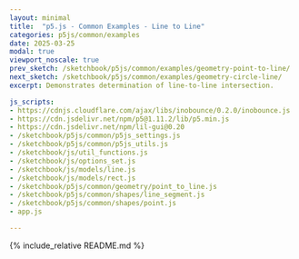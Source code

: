 ```yaml
---
layout: minimal
title:  "p5.js - Common Examples - Line to Line"
categories: p5js/common/examples
date: 2025-03-25
modal: true
viewport_noscale: true
prev_sketch: /sketchbook/p5js/common/examples/geometry-point-to-line/
next_sketch: /sketchbook/p5js/common/examples/geometry-circle-line/
excerpt: Demonstrates determination of line-to-line intersection.

js_scripts:
- https://cdnjs.cloudflare.com/ajax/libs/inobounce/0.2.0/inobounce.js
- https://cdn.jsdelivr.net/npm/p5@1.11.2/lib/p5.min.js
- https://cdn.jsdelivr.net/npm/lil-gui@0.20
- /sketchbook/p5js/common/p5js_settings.js
- /sketchbook/p5js/common/p5js_utils.js
- /sketchbook/js/util_functions.js
- /sketchbook/js/options_set.js
- /sketchbook/js/models/line.js
- /sketchbook/js/models/rect.js
- /sketchbook/p5js/common/geometry/point_to_line.js
- /sketchbook/p5js/common/shapes/line_segment.js
- /sketchbook/p5js/common/shapes/point.js
- app.js

---
```


{% include_relative README.md %}

